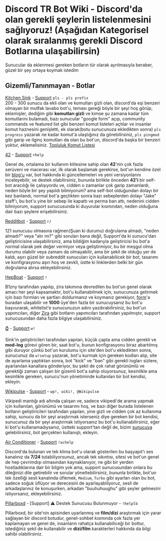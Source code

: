 # Discord TR Bot Wiki - Discord'da olan gerekli şeylerin listelenmesini sağlıyoruz! (Aşağıdan Kategorisel olarak sıralanmış gerekli Discord Botlarına ulaşabilirsin)
Sunucular da eklenmesi gereken botların tür olarak ayrılmasıyla beraber, güzel bir şey ortaya koymak istedim

## Gizemli/Tanınmayan - Botlar

[Kitchen Sink](https://discord.com/oauth2/authorize?client_id=236726289665490944&scope=bot) - [Support](https://discord.gg/m2VkfaFAYj)   `pls - pls prefix`                                            
200 - 300 sunucu da ekli olan ve komutları gizli olan, discord'da eşi benzeri olmayan bir mutfak lavabo bot'u, teması gereği böyle bir şeyi hoş görüp, eklemişler, dediğim gibi __komutları gizli__ ve kimse şu zamana kadar tüm komutlarını bulamadı, bazı sunucular "google form" açıp, community commands ve featured list gibi benzeri komut listeleri açtılar ve insanlar komut haznesini genişletti, ek olarak(botu sunucunuza ekledikten sonra) `pls progress` yazarak ne kadar komut'a ulaştığınız da görebilirsiniz, `pls pingmod` gibi garip ve ilginç komutları da olan bu bot'un, discord'da başka bir benzeri yoktur, eklemelisiniz. [Topluluk Komut Listesi](https://docs.google.com/document/d/1NOwcwYn5uqcETbojVleyu80adNxuclUj0TTSWWLbOfs/edit#heading=h.mksknmwmz3te)

[42](http://42.rockett.space/join) - [Support](https://discord.com/invite/mcfU4Qtr)   `+help`  

Genel de, ortalama bir kullanım kitlesine sahip olan __42__'nin çok fazla serüveni ve macerası var, ilk olarak başlamak gerekirse, bot'un kendine özel bir [blog'u](https://42.rockett.space/) var, bot hakkında ki güncellemeleri ve yeni versiyonlarını inceleyebilir, ve destek olabilirsiniz, bununla birlikte önceden __42'i__ bir self-bot aracılığı ile çalışıyordu ve, cidden o zamanlar çok garip zamanlardı, neden böyle bir şey yapıldı bilmiyorum? ama self-bot olduğundan dolayı bir kez banlandı, normal bot'a geçtikten sonra bazı sebeplerden dolayı "Jake" staff'ı, bu bot'u yine bir sebep ile kapattı ve perma ban attı, nedenini cidden bilmiyorum, support sunucusunda ki duyurular kısmından, neden olduğuna dair bazı şeylere erişebilirsiniz.

[Redditbot](https://discord.com/oauth2/authorize?client_id=173203149203439616&scope=bot) - [Support](https://discord.gg/0yj0rF70v1ckhAhU)   `r/`

121 sunucusu olmasına rağmen(Şuan ki durumu) doğrulama almadı, "neden almadı?" veya "alır mı?" gibi soruları bana değil,  Support'da ki sunucu'dan geliştiricisine ulaşabilirsiniz, ama bildiğim kadarıyla geliştiricisi bu bot'a normal olarak pek değer vermiyor veya geliştirmiyor, bu bir meşgul olma durumu olabilir veya zamanı da olmayabilir, ama bir şekil de olduğu yer de kaldı, aşırı güzel bir subreddit sunucuları için kullanabilicek bir bot, tasarımı ve konfigrasyonu aşırı hoş ve zevkli, üstte ki linklerden belki bir gün doğrulama alırsa ekleyebilirsiniz.

[HepBoat](https://discord.com/oauth2/authorize?client_id=520047158104424488&scope=bot&permissions=8) - [Support](https://zira.ovh/support)   `!`

B1zny tarafından yapılıp, zira takımına devredilen bu bot'un genel olarak amacı her şeyi kapsamaktır, bot'u kullanabilmek için, sunucunuza getirmek için bazı formları ve şartları doldurmanız ve koymanız gerekiyor, [form](https://hep.gg/form-hbwhitelist/)'a buradan ulaşabilir ve **1000** üye'den fazla bir sunucuysanız bu bot'u başvurarak, whitelist'e sunucunuzun adını yazdırabilirsiniz, bu bot'un yapımcıları, diğer [Zira](https://zira.ovh/invite) gibi botların yapımcıları tarafından yapılmıştır, support sunucusundan daha fazla bilgiye ulaşabilirsiniz.

[⌚](https://sink.discord.bot/%E2%8C%9A) - [Support](https://discord.gg/m2VkfaFAYj)   `w!`

Sink'in geliştiricileri tarafından yapılan, küçük çapta ama cidden gerekli ve **mod-log** görevi gören bir, saat bot'u, bunun konfigrasyonu biraz abartılmış gibi duruyor çünkü bot'un kurulumu için site'den bot'u ekledikten sonra, sunucunuz da `w!setup` yazarak, bot'u kurmak için gereken kodları alıp, site de ayarlama yaptıktan sonra, bot "kick" ve "ban" gibi gerekli logları sizlere, ayarlanılan kanallara gönderiyor, bu şekil de çok rahat görünümlü ve gerektiği zaman çalışan bir gizemli bot'a sahip oluyorsunuz, kesinlikle ama kesinlikle gereken, sunucu'nun yönetiminde kullanılan bir bot kendisi, ekleyin. 

[Wikipulse](https://discordapp.com/oauth2/authorize?client_id=242191257202458624&scope=bot) - [Support](https://discord.gg/m2VkfaFAYj) - `wp!, wiki!, @Wikipulse`

Vikipedi mantığı adı altında çalışan ve, sadece vikipedi'de arama yapmak için kullanılan, görünümü ve tasarımı hoş, ve bazı diğer burada listelenen botların geliştiricileri tarafından yapılan, yine gizli ve cidden çok az kullanıma sahip, sunucu da bir şeyi araştırmak isterseniz diye gereken bir bot kendisi, sunucunuz da bir şeyi araştırmak istiyorsanız bu bot'u kullanabilirsiniz, eğer ki bot'u kullanamadıysanız, üstteki support'tan değil de, bizim [sunucuya](https://discord.gg/hgh7qgZ) gelebilirsiniz, bot gerçekten kullanışlı, ekleyin.

[Air Conditioner](https://discord.com/oauth2/authorize?client_id=735857612293275690&scope=bot&permissions=36818176) - [Support](https://discord.com/invite/8ZqctVY) `!achelp`

Discord'da bulunan ve tek klima bot'u olarak gösterilen bu başyapıt'ı ses kanalınız da __7/24__ tutabiliyorsunuz, ancak tek sıkıntısı, sitesi ve bot'un genel de hep çevrimdışı olmasından kaynaklanıyor, ne gibi bir yerden hostladıklarına dair bir bilgim yok ama, support sunucusundan onlara bu dileğinizi dile getirebilir ve sorular yöneltebilirsiniz, bununla birlikte, bot'un tek özelliği sesli kanalında üflemek, `Medium`, `Turbo` gibi ayarları olan bu bot, sadece soğuk üflüyor ve derecesini de ayarlayabiliyoruz, sesli de arkadaşlarınız ile konuşurken, arkadan "buuhuhuughu" gibi şeyler gelmesini istiyorsanız, ekleyebilirsiniz.

[Pillarboxd](https://discord.com/api/oauth2/authorize?client_id=581122842436042752&permissions=92160&scope=bot) - [Support] ⚠️ Destek Sunucusu Bulunmuyor - `!helplb`

Pillarboxd, bir site'nin apisinden uyarlanmış ve __film/dizi__ araştırmak için yarar sağlayan bir discord botudur, genel-sohbet kısmında çok fazla yer kaplamayan ve genel de, insanların rahatça kullanabiliceği bir bottur, istediğiniz şekil de kullanabilir ve __dizi/film__ karakterleri hakkında da bilgi sahibi olabilirsiniz.
